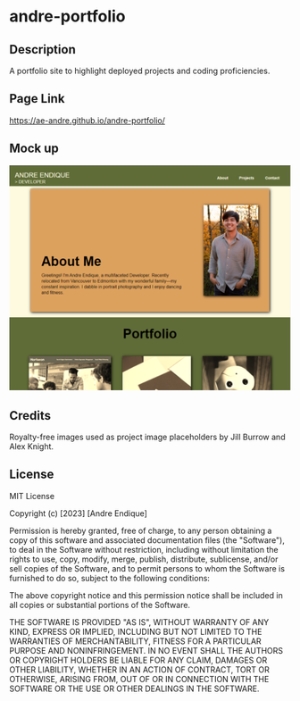 # andre-portfolio

## Description

A portfolio site to highlight deployed projects and coding proficiencies.

## Page Link

https://ae-andre.github.io/andre-portfolio/

## Mock up

![The portfolio webpage includes a navigation bar, a header image, and cards with text and images at the bottom of the page.](./assets/portfolio%20mock-up.png)

## Credits

Royalty-free images used as project image placeholders by Jill Burrow and Alex Knight.

## License

MIT License

Copyright (c) [2023] [Andre Endique]

Permission is hereby granted, free of charge, to any person obtaining a copy
of this software and associated documentation files (the "Software"), to deal
in the Software without restriction, including without limitation the rights
to use, copy, modify, merge, publish, distribute, sublicense, and/or sell
copies of the Software, and to permit persons to whom the Software is
furnished to do so, subject to the following conditions:

The above copyright notice and this permission notice shall be included in all
copies or substantial portions of the Software.

THE SOFTWARE IS PROVIDED "AS IS", WITHOUT WARRANTY OF ANY KIND, EXPRESS OR
IMPLIED, INCLUDING BUT NOT LIMITED TO THE WARRANTIES OF MERCHANTABILITY,
FITNESS FOR A PARTICULAR PURPOSE AND NONINFRINGEMENT. IN NO EVENT SHALL THE
AUTHORS OR COPYRIGHT HOLDERS BE LIABLE FOR ANY CLAIM, DAMAGES OR OTHER
LIABILITY, WHETHER IN AN ACTION OF CONTRACT, TORT OR OTHERWISE, ARISING FROM,
OUT OF OR IN CONNECTION WITH THE SOFTWARE OR THE USE OR OTHER DEALINGS IN THE
SOFTWARE.